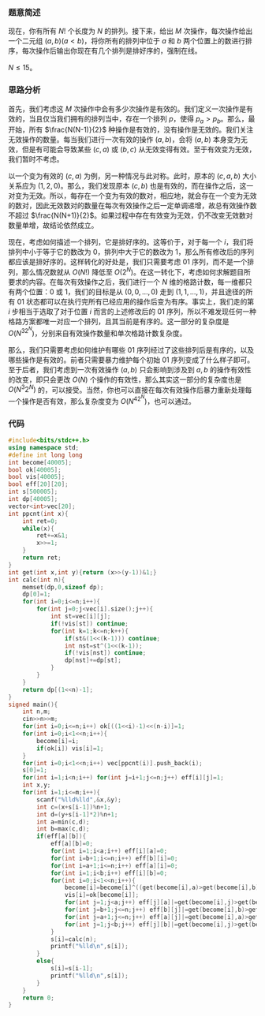 ### 题意简述

现在，你有所有 $N!$ 个长度为 $N$ 的排列。接下来，给出 $M$ 次操作，每次操作给出一个二元组 $(a,b)(a<b)$，将你所有的排列中位于 $a$ 和 $b$ 两个位置上的数进行排序，每次操作后输出你现在有几个排列是排好序的，强制在线。

$N\le15$。

### 思路分析

首先，我们考虑这 $M$ 次操作中会有多少次操作是有效的。我们定义一次操作是有效的，当且仅当我们拥有的排列当中，存在一个排列 $p$，使得 $p_a>p_b$。那么，最开始，所有 $\frac{N(N-1)}{2}$ 种操作是有效的，没有操作是无效的。我们关注无效操作的数量。每当我们进行一次有效的操作 $(a,b)$，会将 $(a,b)$ 本身变为无效，但是有可能会导致某些 $(c,a)$ 或 $(b,c)$ 从无效变得有效。至于有效变为无效，我们暂时不考虑。

以一个变为有效的 $(c,a)$ 为例，另一种情况与此对称。此时，原本的 $(c,a,b)$ 大小关系应为 $(1,2,0)$。那么，我们发现原本 $(c,b)$ 也是有效的，而在操作之后，这一对变为无效。所以，每存在一个变为有效的数对，相应地，就会存在一个变为无效的数对，因此无效数对的数量在每次有效操作之后一定单调递增，故总有效操作数不超过 $\frac{N(N+1)}{2}$。如果过程中存在有效变为无效，仍不改变无效数对数量单增，故结论依然成立。

现在，考虑如何描述一个排列，它是排好序的。这等价于，对于每一个 $i$，我们将排列中小于等于它的数改为 $0$，排列中大于它的数改为 $1$，那么所有修改后的序列都应该是排好序的。这样转化的好处是，我们只需要考虑 $01$ 序列，而不是一个排列，那么情况数就从 $O(N!)$ 降低至 $O(2^N)$。在这一转化下，考虑如何求解题目所要求的内容。在每次有效操作之后，我们进行一个 $N$ 维的格路计数，每一维都只有两个位置：$0$ 或 $1$，我们的目标是从 $(0,0,…,0)$ 走到 $(1,1,…,1)$，并且途径的所有 $01$ 状态都可以在执行完所有已经应用的操作后变为有序。事实上，我们走的第 $i$ 步相当于选取了对于位置 $i$ 而言的上述修改后的 $01$ 序列，所以不难发现任何一种格路方案都唯一对应一个排列，且其当前是有序的。这一部分的复杂度是 $O(N^32^N)$，分别来自有效操作数量和单次格路计数复杂度。

那么，我们只需要考虑如何维护有哪些 $01$ 序列经过了这些排列后是有序的，以及哪些操作是有效的。前者只需要暴力维护每个初始 $01$ 序列变成了什么样子即可。至于后者，我们考虑到一次有效操作 $(a,b)$ 只会影响到涉及到 $a,b$ 的操作有效性的改变，即只会更改 $O(N)$ 个操作的有效性，那么其实这一部分的复杂度也是 $O(N^3 2^N)$ 的，可以接受。当然，你也可以直接在每次有效操作后暴力重新处理每一个操作是否有效，那么复杂度变为 $O(N^42^N)$，也可以通过。

### 代码

```cpp
#include<bits/stdc++.h>
using namespace std;
#define int long long
int become[40005];
bool ok[40005];
bool vis[40005];
bool eff[20][20];
int s[500005];
int dp[40005];
vector<int>vec[20];
int ppcnt(int x){
	int ret=0;
	while(x){
		ret+=x&1;
		x>>=1;
	}
	return ret;
}
int get(int x,int y){return (x>>(y-1))&1;}
int calc(int n){
	memset(dp,0,sizeof dp);
	dp[0]=1;
	for(int i=0;i<=n;i++){
		for(int j=0;j<vec[i].size();j++){
			int st=vec[i][j];
			if(!vis[st]) continue;
			for(int k=1;k<=n;k++){
				if(st&(1<<(k-1))) continue;
				int nst=st^(1<<(k-1));
				if(!vis[nst]) continue;
				dp[nst]+=dp[st];
			}
		}
	}
	return dp[(1<<n)-1];
}
signed main(){
	int n,m;
	cin>>n>>m;
	for(int i=0;i<=n;i++) ok[((1<<i)-1)<<(n-i)]=1;
	for(int i=0;i<1<<n;i++){
		become[i]=i;
		if(ok[i]) vis[i]=1;
	}
	for(int i=0;i<1<<n;i++) vec[ppcnt(i)].push_back(i);
	s[0]=1;
	for(int i=1;i<n;i++) for(int j=i+1;j<=n;j++) eff[i][j]=1;
	int x,y;
	for(int i=1;i<=m;i++){
		scanf("%lld%lld",&x,&y);
		int c=(x+s[i-1])%n+1;
		int d=(y+s[i-1]*2)%n+1;
		int a=min(c,d);
		int b=max(c,d);
		if(eff[a][b]){
			eff[a][b]=0;
			for(int i=1;i<a;i++) eff[i][a]=0;
			for(int i=b+1;i<=n;i++) eff[b][i]=0;
			for(int i=a+1;i<=n;i++) eff[a][i]=0;
			for(int i=1;i<b;i++) eff[i][b]=0;
			for(int i=0;i<1<<n;i++){
				become[i]=become[i]^((get(become[i],a)>get(become[i],b))*((1<<(a-1))+(1<<(b-1))));
				vis[i]=ok[become[i]];
				for(int j=1;j<a;j++) eff[j][a]|=get(become[i],j)>get(become[i],a);
				for(int j=b+1;j<=n;j++) eff[b][j]|=get(become[i],b)>get(become[i],j);
				for(int j=a+1;j<=n;j++) eff[a][j]|=get(become[i],a)>get(become[i],j);
				for(int j=1;j<b;j++) eff[j][b]|=get(become[i],j)>get(become[i],b);
			}
			s[i]=calc(n);
			printf("%lld\n",s[i]);
		}
		else{
			s[i]=s[i-1];
			printf("%lld\n",s[i]);
		}
	}
	return 0;
}

```